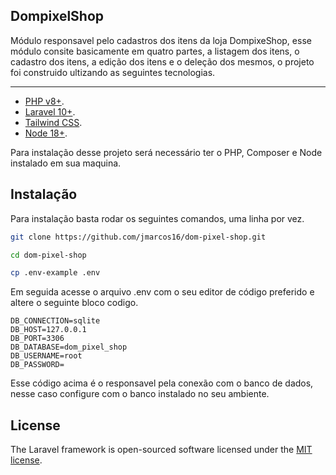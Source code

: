 ## DompixelShop

Módulo responsavel pelo cadastros dos itens da loja DompixeShop, esse módulo consite basicamente em quatro partes, a listagem dos itens, o cadastro dos itens, a edição dos itens e o deleção dos mesmos, o projeto foi construido ultizando as seguintes tecnologias.

---

- [PHP v8+](https://www.php.net/).
- [Laravel 10+](https://laravel.com/docs/10.x).
- [Tailwind CSS](https://tailwindcss.com/docs/).
- [Node 18+](https://nodejs.org/en).

Para instalação desse projeto será necessário ter o PHP, Composer e Node instalado em sua maquina.

## Instalação

Para instalação basta rodar os seguintes comandos, uma linha por vez.
```bash
git clone https://github.com/jmarcos16/dom-pixel-shop.git

cd dom-pixel-shop

cp .env-example .env
```

Em seguida acesse o arquivo .env com o seu editor de código preferido e altere o seguinte bloco codigo.

```env
DB_CONNECTION=sqlite
DB_HOST=127.0.0.1
DB_PORT=3306
DB_DATABASE=dom_pixel_shop
DB_USERNAME=root
DB_PASSWORD=
```
Esse código acima é o responsavel pela conexão com o banco de dados, nesse caso configure com o banco instalado no seu ambiente.


## License

The Laravel framework is open-sourced software licensed under the [MIT license](https://opensource.org/licenses/MIT).
